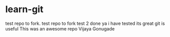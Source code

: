 # learn-git
test repo to fork.
test repo to fork
test 2 done
ya i have tested its great
git is useful 
This was an awesome repo
Vijaya Gonugade
